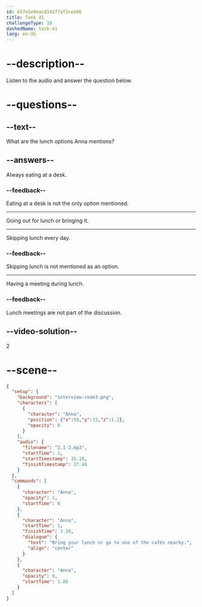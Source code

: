 ```yaml
---
id: 657e2e9eacd141f7af2cea66
title: Task 41
challengeType: 19
dashedName: task-41
lang: en-US
---
```


<!-- (audio) Anna: Bring your lunch or go to one of the cafés nearby. -->

# --description--

Listen to the audio and answer the question below.

# --questions--

## --text--

What are the lunch options Anna mentions?

## --answers--

Always eating at a desk.

### --feedback--

Eating at a desk is not the only option mentioned.

---

Going out for lunch or bringing it.

---

Skipping lunch every day.

### --feedback--

Skipping lunch is not mentioned as an option.

---

Having a meeting during lunch.

### --feedback--

Lunch meetings are not part of the discussion.

## --video-solution--

2

# --scene--

```json
{
  "setup": {
    "background": "interview-room3.png",
    "characters": [
      {
        "character": "Anna",
        "position": {"x":50,"y":15,"z":1.2},
        "opacity": 0
      }
    ],
    "audio": {
      "filename": "2.1-2.mp3",
      "startTime": 1,
      "startTimestamp": 35.18,
      "finishTimestamp": 37.48
    }
  },
  "commands": [
    {
      "character": "Anna",
      "opacity": 1,
      "startTime": 0
    },
    {
      "character": "Anna",
      "startTime": 1,
      "finishTime": 3.30,
      "dialogue": {
        "text": "Bring your lunch or go to one of the cafés nearby.",
        "align": "center"
      }
    },
    {
      "character": "Anna",
      "opacity": 0,
      "startTime": 3.80
    }
  ]
}
```
